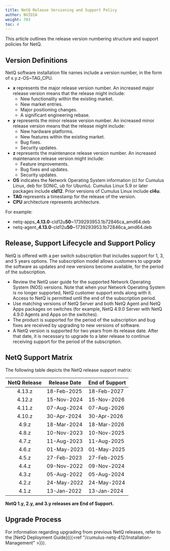```yaml
---
title: NetQ Release Versioning and Support Policy
author: NVIDIA
weight: 703
toc: 4
---
```


This article outlines the release version numbering structure and support policies for NetQ.
## Version Definitions

NetQ software installation file names include a version number, in the form of x.y.z-OS\~TAG\_CPU.

- **x** represents the major release version number. An increased major release version means that the release might include:
    - New functionality within the existing market.
    - New market entries.
    - Major positioning changes.
    - A significant engineering rebase.
- **y** represents the minor release version number. An increased minor release version means that the release might include:
    - New hardware platforms.
    - New features within the existing market.
    - Bug fixes.
    - Security updates.
- **z** represents the maintenance release version number. An increased maintenance release version might include:
    - Feature improvements.
    - Bug fixes and updates.
    - Security updates.
- **OS** indicates the Network Operating System information (cl for Cumulus Linux, deb for SONiC, ub for Ubuntu). Cumulus Linux 5.9 or later packages include <b>cld12</b>. Prior versions of Cumulus Linux include <b>cl4u</b>.
- **TAG** represents a timestamp for the release of the version.
- **CPU** architecture represents architecture.

For example:

- netq-apps_<strong>4.13.0</strong>-cld12u<strong>50</strong>~1739293953.1b72846ca_amd64.deb
- netq-agent_<strong>4.13.0</strong>-cld12u<strong>50</strong>~1739293953.1b72846ca_amd64.deb

## Release, Support Lifecycle and Support Policy

NetQ is offered with a per switch subscription that includes support for 1, 3, and 5 years options. The subscription model allows customers to upgrade the software as updates and new versions become available, for the period of the subscription.

- Review the NetQ user guide for the supported Network Operating System (NOS) versions. Note that when your Network Operating System is no longer supported, NetQ customer support ends along with it. Access to NetQ is permitted until the end of the subscription period.
- Use matching versions of NetQ Server and both NetQ Agent and NetQ Apps packages on switches (for example, NetQ 4.9.0 Server with NetQ 4.9.0 Agents and Apps on the switches).
- The product is supported for the period of the subscription and bug fixes are received by upgrading to new versions of software.
- A NetQ version is supported for two years from its release date. After that date, it is necessary to upgrade to a later release to continue receiving support for the period of the subscription.

## NetQ Support Matrix

The following table depicts the NetQ release support matrix:

| NetQ Release | Release Date | End of Support |
| :--------: | --------- | --------- |
| 4.13.z | 18-Feb-2025 | 18-Feb-2027 |
| 4.12.z | 15-Nov-2024 | 15-Nov-2026 |
| 4.11.z | 07-Aug-2024 | 07-Aug-2026 |
| 4.10.z | 30-Apr-2024 | 30-Apr-2026 |
| 4.9.z | 18-Mar-2024 | 18-Mar-2026 |
| 4.8.z | 10-Nov-2023 | 10-Nov-2025 |
| 4.7.z | 11-Aug-2023 | 11-Aug-2025 |
| 4.6.z | 01-May-2023 | 01-May-2025 |
| 4.5.z | 27-Feb-2023 | 27-Feb-2025 |
| 4.4.z | 09-Nov-2022 | 09-Nov-2024 |
| 4.3.z | 05-Aug-2022 | 05-Aug-2024 |
| 4.2.z | 24-May-2022 | 24-May-2024 |
| 4.1.z | 13-Jan-2022 | 13-Jan-2024 |

**NetQ 1.y, 2.y, and 3.y releases are End of Support.**

## Upgrade Process

For information regarding upgrading from previous NetQ releases, refer to the [NetQ Deployment Guide]({{<ref "/cumulus-netq-412/Installation-Management" >}}).
